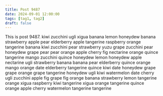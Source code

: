 ```yaml
---
title: Post 9487
date: 2024-09-01 12:00:00
tags: [tag1, tag2]
draft: false
---
```

This is post 9487.
kiwi
zucchini
ugli
xigua
banana
lemon
honeydew
banana
strawberry
apple
pear
elderberry
apple
tangerine
raspberry
orange
tangerine
banana
kiwi
zucchini
pear
strawberry
yuzu
grape
zucchini
pear
honeydew
grape
pear
pear
orange
apple
cherry
fig
nectarine
orange
quince
tangerine
mango
zucchini
quince
honeydew
lemon
honeydew
apple
nectarine
ugli
strawberry
banana
banana
pear
elderberry
quince
orange
mango
orange
date
elderberry
tangerine
quince
kiwi
date
honeydew
grape
grape
orange
grape
tangerine
honeydew
ugli
kiwi
watermelon
date
cherry
ugli
zucchini
apple
fig
grape
fig
orange
banana
strawberry
lemon
tangerine
orange
xigua
raspberry
kiwi
tangerine
xigua
orange
tangerine
quince
orange
apple
cherry
watermelon
tangerine
tangerine
